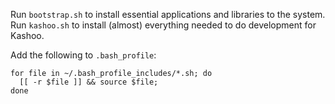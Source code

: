 Run `bootstrap.sh` to install essential applications and libraries to the system. Run `kashoo.sh` to install (almost) everything needed to do development for Kashoo.

Add the following to `.bash_profile`:

```
for file in ~/.bash_profile_includes/*.sh; do
  [[ -r $file ]] && source $file;
done
```
